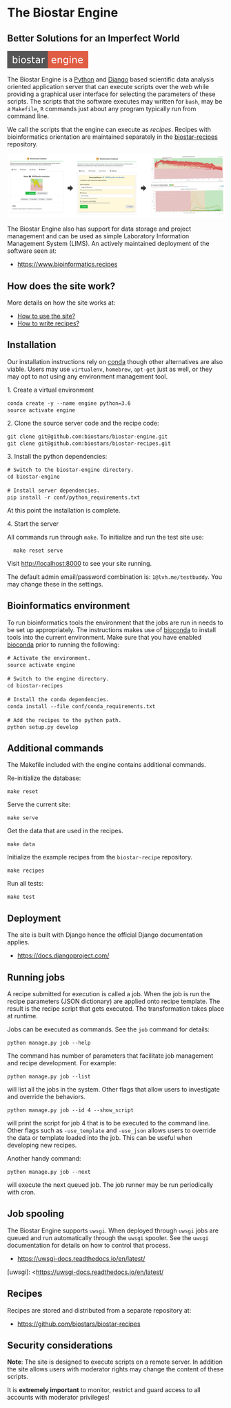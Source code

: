 # The Biostar Engine

## Better Solutions for an Imperfect World

![Biostar Engine Badge](biostar/engine/static/images/badge-engine.svg)

[python]: https://www.python.org/
[django]: https://www.djangoproject.com/

The Biostar Engine is a [Python][python] and [Django][django] based scientific data analysis oriented application server that can execute scripts over the web while providing a graphical user interface for selecting the parameters of these scripts. The scripts that the software executes may written for `bash`, may be a `Makefile`, `R` commands just about any program typically run from command line.

We call the scripts that the engine can execute as *recipes*. Recipes with bioinformatics orientation are maintained separately in the [biostar-recipes][recipes] repository.

![Usage Example](docs/images/usage-example.png)

[recipes]: https://github.com/biostars/biostar-recipes

The Biostar Engine also has support for data storage and project management and can be used as simple Laboratory Information Management System (LIMS). An actively maintained deployment of the software seen at:

* <https://www.bioinformatics.recipes>

## How does the site work?

More details on how the site works at:

* [How to use the site?][how-to-use]
* [How to write recipes?][how-to-write]

[how-to-use]: docs/how-to-use-the-site.md
[how-to-write]: https://github.com/biostars/biostar-recipes/blob/master/docs/how-to-write-recipes.md

## Installation

Our installation instructions rely on [conda][conda] though other alternatives are also viable. Users may use `virtualenv`, `homebrew`, `apt-get` just as well, or they may opt to not using any environment management tool.

1\. Create a virtual environment

[conda]: https://conda.io/docs/

    conda create -y --name engine python=3.6
    source activate engine
    
2\. Clone the source server code and the recipe code:

    git clone git@github.com:biostars/biostar-engine.git
    git clone git@github.com:biostars/biostar-recipes.git
    
3\. Install the python dependencies:

    # Switch to the biostar-engine directory.
    cd biostar-engine
    
    # Install server dependencies.
    pip install -r conf/python_requirements.txt
    
At this point the installation is complete.

4\. Start the server

All commands run through `make`. To initialize and run the test site use:

      make reset serve
   
Visit <http://localhost:8000> to see your site running. 

The default admin email/password combination is: `1@lvh.me/testbuddy`.  You may change these in the settings.

## Bioinformatics environment

To run bioinformatics tools the environment that the jobs are run in needs to be set up appropriately. The instructions makes use of [bioconda][bioconda] to install tools into the current environment. Make sure that you have enabled [bioconda][bioconda] prior to running the following:

    # Activate the environment.
    source activate engine
      
    # Switch to the engine directory.
    cd biostar-recipes
    
    # Install the conda dependencies.
    conda install --file conf/conda_requirements.txt

    # Add the recipes to the python path.
    python setup.py develop

[bioconda]: https://bioconda.github.io/

## Additional commands

The Makefile included with the engine contains additional commands.

Re-initialize the database:

    make reset 
 
Serve the current site:

    make serve

Get the data that are used in the recipes.

    make data
            
Initialize the example recipes from the `biostar-recipe` repository.

    make recipes

Run all tests:

    make test

## Deployment

The site is built with Django hence the official Django documentation applies.

* <https://docs.djangoproject.com/>

## Running jobs 

A recipe submitted for execution is called a job. When the job is run the recipe parameters (JSON dictionary) are applied onto recipe template. The result is the recipe script that gets executed. The transformation takes place at runtime.

Jobs can be executed as commands. See the `job` command for details:

    python manage.py job --help
    
The command has number of parameters that facilitate job management and recipe development.
For example:

    python manage.py job --list
    
will list all the jobs in the system. Other flags that allow users to investigate and override the behaviors.

    python manage.py job --id 4 --show_script
    
will print the script for job 4 that is to be executed to the command line. Other flags such as `-use_template` and `-use_json` allows users to override the data or template loaded into the job.
This can be useful when developing new recipes.

Another handy command:

    python manage.py job --next
    
will execute the next queued job. The job runner may be run periodically with cron.

## Job spooling

The Biostar Engine supports `uwsgi`. When deployed through 
`uwsgi` jobs are queued and run automatically through the `uwsgi` spooler. See the `uwsgi` documentation  for details on how to control that process.

* <https://uwsgi-docs.readthedocs.io/en/latest/>

[uwsgi]: <https://uwsgi-docs.readthedocs.io/en/latest/

## Recipes

Recipes are stored and distributed from a separate repository at:

* <https://github.com/biostars/biostar-recipes>

## Security considerations

**Note**: The site is designed to execute scripts on a remote server. In addition the site 
allows users with moderator rights may change the content of these scripts.

It is **extremely important** to monitor, restrict and guard access to all
accounts with moderator privileges!
